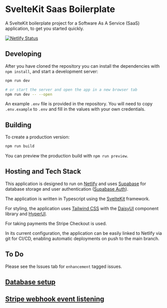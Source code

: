 # SvelteKit Saas Boilerplate

A SvelteKit boilerplate project for a Software As A Service (SaaS) application, to get you started quickly.

[![Netlify Status](https://api.netlify.com/api/v1/badges/70e20d6a-2d2c-4a5b-b697-8053c1e8655b/deploy-status)](https://app.netlify.com/sites/sveltekitsaasboilerplate/deploys)

## Developing

After you have cloned the repository you can install the dependencies with `npm install`, and start a development server:

```bash
npm run dev

# or start the server and open the app in a new browser tab
npm run dev -- --open
```

An example `.env` file is provided in the repository. You will need to copy `.env.example` to `.env` and fill in the values with your own credentials.

## Building

To create a production version:

```bash
npm run build
```

You can preview the production build with `npm run preview`.

## Hosting and Tech Stack

This application is designed to run on [Netlify](https://www.netlify.com/) and uses [Supabase](https://supabase.io/) for database storage and user authentication ([Supabase Auth](https://supabase.com/auth)).

The application is written in Typescript using the [SvelteKit](https://kit.svelte.dev/) framework.

For styling, the application uses [Tailwind CSS](https://tailwindcss.com/) with the [DaisyUI](https://daisyui.com/) component library and [HyperUI](https://www.hyperui.dev/).

For taking payments the Stripe Checkout is used.

In its current configuration, the application can be easily linked to Netlify via git for CI/CD, enabling automatic deployments on push to the main branch.

## To Do

Please see the Issues tab for `enhancement` tagged issues.

## [Database setup](/docs/database-setup.md)

## [Stripe webhook event listening](/docs/stripe-setup.md)
